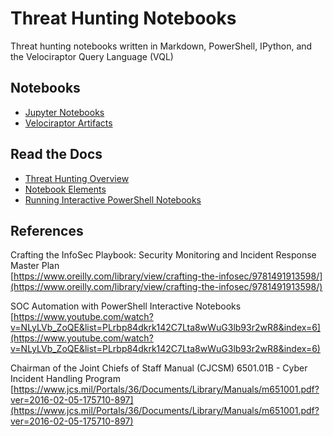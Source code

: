 # Threat Hunting Notebooks
Threat hunting notebooks written in Markdown, PowerShell, IPython, and the Velociraptor Query Language (VQL)

## Notebooks
* [Jupyter Notebooks](/Jupyter-Notebooks)
* [Velociraptor Artifacts](/Velociraptor-Artifacts)

## Read the Docs
* [Threat Hunting Overview](/Docs/threat-hunting-overview.md)
* [Notebook Elements](/Docs/notebook-elements.md)
* [Running Interactive PowerShell Notebooks](/Docs/running-interactive-powershell-notebooks.md)

## References  
Crafting the InfoSec Playbook: Security Monitoring and Incident Response Master Plan  
[https://www.oreilly.com/library/view/crafting-the-infosec/9781491913598/](https://www.oreilly.com/library/view/crafting-the-infosec/9781491913598/)  

SOC Automation with PowerShell Interactive Notebooks  
[https://www.youtube.com/watch?v=NLyLVb_ZoQE&list=PLrbp84dkrk142C7Lta8wWuG3lb93r2wR8&index=6](https://www.youtube.com/watch?v=NLyLVb_ZoQE&list=PLrbp84dkrk142C7Lta8wWuG3lb93r2wR8&index=6)

Chairman of the Joint Chiefs of Staff Manual (CJCSM) 6501.01B - Cyber Incident Handling Program
[https://www.jcs.mil/Portals/36/Documents/Library/Manuals/m651001.pdf?ver=2016-02-05-175710-897](https://www.jcs.mil/Portals/36/Documents/Library/Manuals/m651001.pdf?ver=2016-02-05-175710-897)
